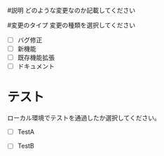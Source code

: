 #説明
どのような変更なのか記載してください

#変更のタイプ
変更の種類を選択してください

-[ ] バグ修正
-[ ] 新機能
-[ ] 既存機能拡張
-[ ] ドキュメント

# テスト
ローカル環境でテストを通過したか選択してください。
-[ ] TestA
-[ ] TestB


